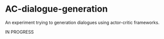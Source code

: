 # AC-dialogue-generation

An experiment trying to generation dialogues using actor-critic frameworks.

IN PROGRESS
